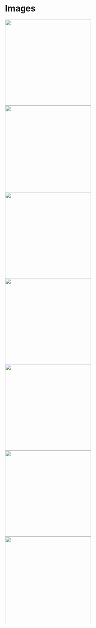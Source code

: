 # Images

<kbd><img src= "screenshots/home_screen.png" width="280px"></kbd> <kbd><img src= "screenshots/form.png" width="280px"></kbd> <kbd><img src= "screenshots/add_image.png" width="280px"></kbd> <kbd><img src= "screenshots/image_preview.png" width="280px"></kbd> <kbd><img src= "screenshots/add_img_progress.png" width="280px"></kbd> <kbd><img src= "screenshots/add_complete.png" width="280px"></kbd> <kbd><img src= "screenshots/detail.jpg" width="280px"></kbd>


